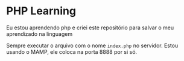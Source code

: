 # PHP Learning 
Eu estou aprendendo php e criei este repositório para salvar o meu aprendizado na linguagem

Sempre executar o arquivo com o nome `index.php` no servidor. Estou usando o MAMP, ele coloca na porta 8888 por si só.

